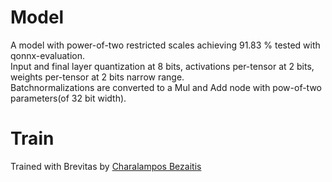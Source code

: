 # Model

A model with power-of-two restricted scales achieving 91.83 % tested with qonnx-evaluation.  
Input and final layer quantization at 8 bits, activations per-tensor at 2 bits, weights per-tensor at 2 bits narrow range.  
Batchnormalizations are converted to a Mul and Add node with pow-of-two parameters(of 32 bit width).

# Train

Trained with Brevitas by [Charalampos Bezaitis](https://github.com/cbezaitis) 
